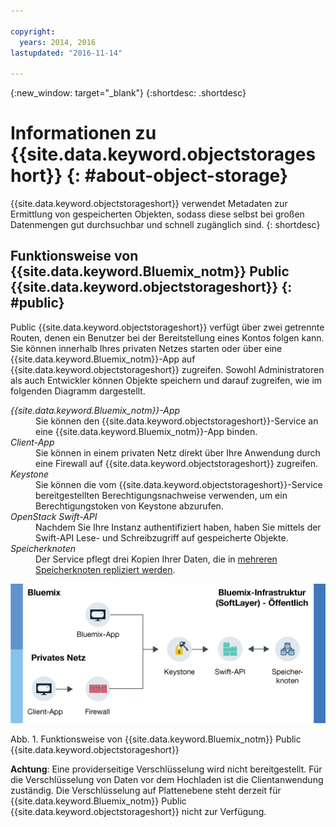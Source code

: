 ```yaml
---

copyright:
  years: 2014, 2016
lastupdated: "2016-11-14"

---
```

{:new_window: target="_blank"}
{:shortdesc: .shortdesc}

# Informationen zu {{site.data.keyword.objectstorageshort}}  {: #about-object-storage}


{{site.data.keyword.objectstorageshort}} verwendet Metadaten zur Ermittlung von gespeicherten Objekten, sodass diese selbst bei großen Datenmengen gut durchsuchbar und schnell zugänglich sind.
{: shortdesc}


## Funktionsweise von {{site.data.keyword.Bluemix_notm}} Public {{site.data.keyword.objectstorageshort}} {: #public}

Public {{site.data.keyword.objectstorageshort}} verfügt über zwei getrennte Routen, denen ein Benutzer bei der Bereitstellung eines Kontos folgen kann. Sie können innerhalb Ihres privaten Netzes starten oder über eine {{site.data.keyword.Bluemix_notm}}-App auf {{site.data.keyword.objectstorageshort}} zugreifen. Sowohl Administratoren als auch Entwickler können Objekte speichern und darauf zugreifen, wie im folgenden Diagramm dargestellt.

<dl>
  <dt><dfn> {{site.data.keyword.Bluemix_notm}}-App</dfn></dt>
    <dd> Sie können den {{site.data.keyword.objectstorageshort}}-Service an eine {{site.data.keyword.Bluemix_notm}}-App binden.  </dd>
  <dt><dfn>Client-App</dfn></dt>
    <dd> Sie können in einem privaten Netz direkt über Ihre Anwendung durch eine Firewall auf {{site.data.keyword.objectstorageshort}} zugreifen. </dd>
  <dt><dfn>Keystone</dfn></dt>
    <dd> Sie können die vom {{site.data.keyword.objectstorageshort}}-Service bereitgestellten Berechtigungsnachweise verwenden, um ein Berechtigungstoken von Keystone abzurufen. </dd>
  <dt><dfn>OpenStack Swift-API</dfn></dt>
    <dd> Nachdem Sie Ihre Instanz authentifiziert haben, haben Sie mittels der Swift-API Lese- und Schreibzugriff auf gespeicherte Objekte. </dd>
  <dt><dfn>Speicherknoten</dfn></dt>
    <dd> Der Service pflegt drei Kopien Ihrer Daten, die in <a href="http://docs.openstack.org/developer/swift/overview_replication.html">mehreren Speicherknoten repliziert werden</a>. </dd>
</dl>

![Die Funktionsweise von {{site.data.keyword.objectstorageshort}} ist oben beschrieben und in einem Diagramm dargestellt.](images/OS_howitworks.png)

Abb. 1. Funktionsweise von {{site.data.keyword.Bluemix_notm}} Public {{site.data.keyword.objectstorageshort}}

**Achtung**: Eine providerseitige Verschlüsselung wird nicht bereitgestellt. Für die Verschlüsselung von Daten vor dem Hochladen ist die Clientanwendung zuständig. Die Verschlüsselung auf Plattenebene steht derzeit für {{site.data.keyword.Bluemix_notm}} Public {{site.data.keyword.objectstorageshort}} nicht zur Verfügung.
